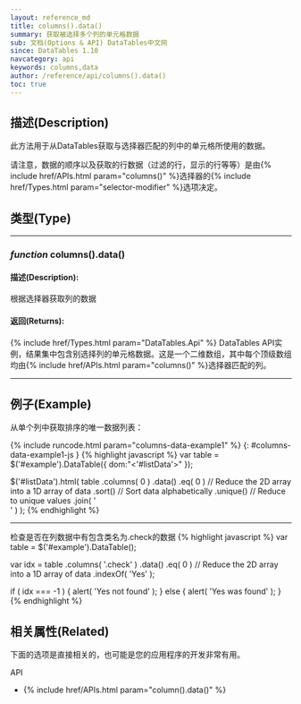 ```yaml
---
layout: reference_md
title: columns().data()
summary: 获取被选择多个列的单元格数据
sub: 文档(Options & API) DataTables中文网
since: DataTables 1.10
navcategory: api
keywords: columns,data
author: /reference/api/columns().data()
toc: true
---
```


## 描述(Description)
此方法用于从DataTables获取与选择器匹配的列中的单元格所使用的数据。

请注意，数据的顺序以及获取的行数据（过滤的行，显示的行等等）是由{% include href/APIs.html param="columns()" %}选择器的{% include href/Types.html param="selector-modifier" %}选项决定。


## 类型(Type)

---
    
### _function_ **columns().data()**   

#### 描述(Description):
根据选择器获取列的数据

#### 返回(Returns):
{% include href/Types.html param="DataTables.Api" %}
DataTables API实例，结果集中包含别选择列的单元格数据。这是一个二维数组，其中每个顶级数组均由{% include href/APIs.html param="columns()" %}选择器匹配的列。


--- 
    
## 例子(Example)

从单个列中获取排序的唯一数据列表：

{% include runcode.html param="columns-data-example1" %}
{: #columns-data-example1-js }
{% highlight javascript %}
var table = $('#example').DataTable({
    dom:"<lftip><'#listData'>"
});
 
$('#listData').html(
    table
        .columns( 0 )
        .data()
        .eq( 0 )      // Reduce the 2D array into a 1D array of data
        .sort()       // Sort data alphabetically
        .unique()     // Reduce to unique values
        .join( '<br>' )
);
{% endhighlight %}

---

检查是否在列数据中有包含类名为.check的数据
{% highlight javascript %}
var table = $('#example').DataTable();
 
var idx = table
    .columns( '.check' )
    .data()
    .eq( 0 ) // Reduce the 2D array into a 1D array of data
    .indexOf( 'Yes' );
 
if ( idx === -1 ) {
    alert( 'Yes not found' );
}
else {
    alert( 'Yes was found' );
}
{% endhighlight %}




## 相关属性(Related)
下面的选项是直接相关的，也可能是您的应用程序的开发非常有用。

API

- {% include href/APIs.html param="column().data()" %}


